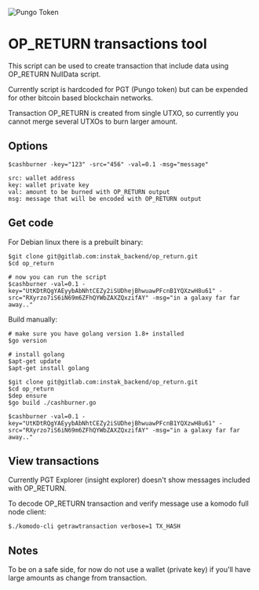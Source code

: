 ![Pungo Token](https://pungotoken.sale/images/token_logo.png)

# OP_RETURN transactions tool

This script can be used to create transaction that include data using OP_RETURN NullData script.

Currently script is hardcoded for PGT (Pungo token) but can be expended for other bitcoin based blockchain networks.

Transaction OP_RETURN is created from single UTXO, so currently you cannot merge several UTXOs to burn larger amount. 

## Options

```
$cashburner -key="123" -src="456" -val=0.1 -msg="message"

src: wallet address
key: wallet private key
val: amount to be burned with OP_RETURN output
msg: message that will be encoded with OP_RETURN output
```

## Get code

For Debian linux there is a prebuilt binary:

```
$git clone git@gitlab.com:instak_backend/op_return.git
$cd op_return

# now you can run the script
$cashburner -val=0.1 -key="UtKDtRQgYAEyybAbNhtCEZy2iSUDhejBhwuawPFcnB1YQXzwH8u61" -src="RXyrzo7iS6iN69m6ZFhQYWbZAXZQxzifAY" -msg="in a galaxy far far away.."
```

Build manually:

```
# make sure you have golang version 1.8+ installed
$go version

# install golang
$apt-get update
$apt-get install golang

$git clone git@gitlab.com:instak_backend/op_return.git
$cd op_return
$dep ensure
$go build ./cashburner.go 

$cashburner -val=0.1 -key="UtKDtRQgYAEyybAbNhtCEZy2iSUDhejBhwuawPFcnB1YQXzwH8u61" -src="RXyrzo7iS6iN69m6ZFhQYWbZAXZQxzifAY" -msg="in a galaxy far far away.."
```

## View transactions

Currently PGT Explorer (insight explorer) doesn't show messages included with OP_RETURN.

To decode OP_RETURN transaction and verify message use a komodo full node client:

```
$./komodo-cli getrawtransaction verbose=1 TX_HASH
```

## Notes

To be on a safe side, for now do not use a wallet (private key) if you'll have large amounts as change from transaction.
